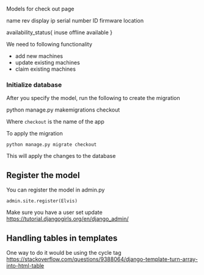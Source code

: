 Models for check out page

name
rev
display
ip
serial number
ID
firmware
location

availability_status{
    inuse
    offline
    available
}

We need to following functionality

- add new machines
- update existing machines
- claim existing machines

### Initialize database
After you specify the model, run the following to create
the migration

python manage.py makemigrations checkout

Where `checkout` is the name of the app


To apply the migration

`python manage.py migrate checkout`


This will apply the changes to the database

## Register the model
You can register the model in admin.py
 
`admin.site.register(Elvis)`

Make sure you have a user set update
https://tutorial.djangogirls.org/en/django_admin/

## Handling tables in templates
One way to do it would be using the cycle tag
https://stackoverflow.com/questions/9388064/django-template-turn-array-into-html-table

